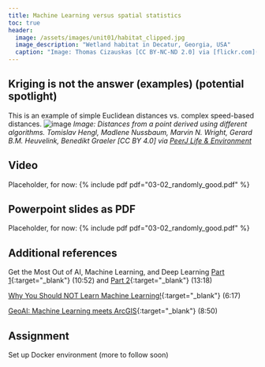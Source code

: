 ```yaml
--- 
title: Machine Learning versus spatial statistics 
toc: true
header:
  image: /assets/images/unit01/habitat_clipped.jpg
  image_description: "Wetland habitat in Decatur, Georgia, USA"
  caption: "Image: Thomas Cizauskas [CC BY-NC-ND 2.0] via [flickr.com](https://www.flickr.com/photos/cizauskas/51243943456/)" 
---
```




## Kriging is not the answer (examples) (potential spotlight) 
This is an example of simple Euclidean distances vs. complex speed-based distances.
![image](../assets/images/unit01/Hengl_Fig_2_clipped.png) *Image: Distances from a point derived using different algorithms. Tomislav Hengl, Madlene Nussbaum, Marvin N. Wright, Gerard B.M. Heuvelink, Benedikt Graeler [CC BY 4.0] via [PeerJ Life & Environment](https://doi.org/10.7717/peerj.5518/fig-2)*

## Video
Placeholder, for now:
{% include pdf pdf="03-02_randomly_good.pdf" %}

## Powerpoint slides as PDF
Placeholder, for now:
{% include pdf pdf="03-02_randomly_good.pdf" %}

## Additional references
Get the Most Out of AI, Machine Learning, and Deep Learning [Part 1](https://www.youtube.com/watch?v=KiKjforteXs){:target="_blank"} (10:52) and [Part 2](https://www.youtube.com/watch?v=Ys33AhNDwC4){:target="_blank"} (13:18)

[Why You Should NOT Learn Machine Learning!](https://youtu.be/reY50t2hbuM){:target="_blank"} (6:17)

[GeoAI: Machine Learning meets ArcGIS](https://youtu.be/aKq50YM8a8w){:target="_blank"} (8:50)

## Assignment
Set up Docker environment (more to follow soon)